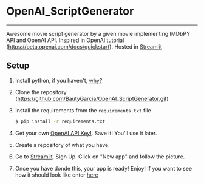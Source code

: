# OpenAI_ScriptGenerator

---

Awesome movie script generator by a given movie implementing IMDbPY API and OpenAI API. Inspired in OpenAI tutorial (https://beta.openai.com/docs/quickstart). Hosted in [Streamlit](https://streamlit.io/)

## Setup

1. Install python, if you haven't, [why?](https://www.python.org/downloads/)

2. Clone the repository (https://github.com/BautyGarcia/OpenAI_ScriptGenerator.git)

3. Install the requirements from the `requirements.txt` file

    ```bash
    $ pip install -r requirements.txt
    ```

4. Get your own [OpenAI API Key!](https://beta.openai.com/account/api-keys). Save it! You'll use it later.

5. Create a repository of what you have.

6. Go to [Streamlit](https://streamlit.io/). Sign Up. Click on "New app" and follow the picture.

7. Once you have donde this, your app is ready! Enjoy! If you want to see how it should look like enter [here](https://bautygarcia-openai-scriptgenerator-app-rqzaqk.streamlitapp.com/)
